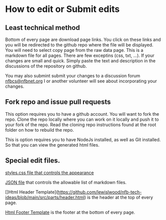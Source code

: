 #  How to edit or Submit edits

## Least technical method

Bottom of every page are download page links. You click on these links and you will be redirected to the github repo where the file will be displayed.  You will need to select copy page from the raw data page.  This is a markdown file for all pages. There are few exceptins (css, txt, ...). If your changes are small and quick.  Simply paste the text and description in the discussions of the repository on github. 

You may also submint submit your changes to a discussion forum nfbcs@nfbnet.org I or another volunteer will see about incorporating your changes.

##  Fork repo and issue pull requests

This option requires you to have a github account. You will want to fork the repo. Clone the repo locally where you can work on it locally and push it to your fork of the repo. Read the cloning repo instructions found at the root folder on how to rebuild the repo.

This is option requires you to have NodeJs installed, as well as Git installed. So that you can view the generated html files.

## Special edit files.

[styles.css file that controls the appearance](https://github.com/lewislwood/nfb-tech-ideas/blob/main/docs/styles.css)


[JSON file](https://github.com/lewislwood/nfb-tech-ideas/blob/main/src/md.files.json) that controls the allowable list of markdown files.

[]Html Header Template](https://github.com/lewislwood/nfb-tech-ideas/blob/main/src/parts/header.html) is the header at the top of every page.

[Html Footer Template](https://github.com/lewislwood/nfb-tech-ideas/blob/main/src/parts/footer.html) is the footer at the bottom of every page.

